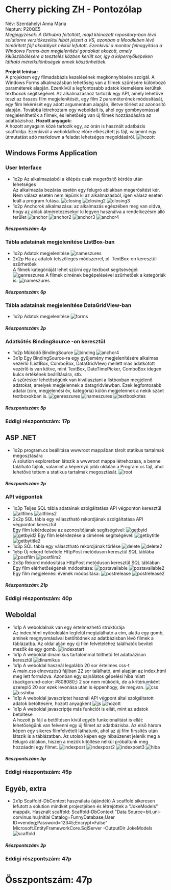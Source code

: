 # Cherry picking ZH - Pontozólap
Név: Szerdahelyi Anna Mária<br>
Neptun: P20QE5<br>
*Megjegyzések: A Githubra feltöltött, majd klónozott repository-ban lévő solutionre verziókezelési hibát jelzett a VS, azonban a Moodleben lévő tömörített fájl akadályok nélkül lefutott. Ezenkívül a monitor felnagyítása a Windows Forms-ban megjelenítési gondokat okozott, amely kiküszöbölésére a tesztelés közben került sor, így a képernyőképeken látható méretkülönbségek ennek köszönhetőek.*

**Projekt leírása:**<br>
A projektem egy filmadabázis kezelésének megkönnyítésére szolgál. A Windows Forms alkalmazásban lehetőség van a filmek szűrésére különböző paraméterek alapján. Ezenkívül a legfontosabb adatok kiemelésre kerültek textboxok segítségével. Az alkalmazáshoz tartozik egy API, amely lehetővé teszi az összes film megjelenítését, egy film 2 paraméterének módosítását, egy film lekérését egy adott argumentum alapján, illetve törlést az azonosító alapján. Továbbá létrehoztam egy weboldalt is, ahol egy gombnyomással megjeleníthetők a filmek, és lehetőség van új filmek hozzáadására az adatbázishoz.
**Hozott anyagok:**<br>
  A hozott anyagaim közé tartozik egy, az órán is használt adatbázis scaffoldja. Ezenkívül a weboldalhoz előre elkészített js fájl, valamint egy útmutatást adó markdown a feladat lehetséges megoldásáról.
  ![hozott](https://github.com/user-attachments/assets/103ff0ba-977c-44ae-a9c3-819582020a99)
## Windows Forms Application
### User Interface
- 1x2p Az alkalmazásból a kilépés csak megerősítő kérdés után lehetséges<br>
Az alkalmazás bezárás esetén egy felugró ablakban megerősítést kér. Nem válasz esetén nem lépünk ki az alkalmazásból, igen válasz esetén leáll a program futása.
  ![closing](https://github.com/user-attachments/assets/a2c3e45c-3ec6-48fe-8f63-3fce9019719e)
  ![closing2](https://github.com/user-attachments/assets/fbbda9c1-e79f-42cd-adb0-f6471a6a63f2)
  ![closing3](https://github.com/user-attachments/assets/65ce31d2-eaa2-40b7-972c-f3f54919701e)
- 1x2p Anchorok alkalmazása: az alkalmazás egészében meg van oldva, hogy az ablak átméretezésekor ki legyen használva a rendelkezésre álló terület
  ![anchor](https://github.com/user-attachments/assets/52c82b25-f425-4e96-8cd9-8bdf0c592817)
  ![anchor2](https://github.com/user-attachments/assets/b8e7009f-2f9c-4451-9d3c-3bd587a4261e)
  ![anchor3](https://github.com/user-attachments/assets/f3dedc08-599b-4215-a920-fb552c2dfb15)
  ![anchor4](https://github.com/user-attachments/assets/a6f1f070-661f-4e0a-9ba7-96db3fc42ee2)
#### *Részpontszám: 4p*
### Tábla adatainak megjelenítése ListBox-ban
- 1x2p Adatok megjelenítése
  ![nameszures](https://github.com/user-attachments/assets/4f925fc8-f755-4416-a273-295163f2a02a)
- 2x2p Ha az adatok tetszőleges módszerrel, pl. TextBox-on keresztül szűrhetőek<br>
A filmek kategóriáját lehet szűrni egy textboxt segítsévégel:
  ![genreszures](https://github.com/user-attachments/assets/11a11c8c-a1ac-4d19-b338-909adc091702)
A filmek címének begépelésével szűrhetőek a kategóriák is:
  ![nameszures](https://github.com/user-attachments/assets/47cf49c1-30cb-4580-89a1-8bc74f8a4c56)
#### *Részpontszám: 6p*
### Tábla adatainak megjelenítése DataGridView-ban
- 1x2p Adatok megjelenítése
   ![forms](https://github.com/user-attachments/assets/959849d9-5f52-4bd8-9b76-e4ef203e06fa)

#### *Részpontszám: 2p*
### Adatkötés BindingSource -on keresztül
- 1x2p Működő BindingSource
  ![binding](https://github.com/user-attachments/assets/41f999df-faf6-4fb9-a37e-9a217c9270d4)
  ![anchor4](https://github.com/user-attachments/assets/6f92f0b4-d492-4adb-b2a1-4524c252f408)
- 3x1p Egy BindingSource-ra egy gyűjemény megjelenítésére alkalmas vezérlő (ListÍBox, ComboBox, DataGridVIew) mellett más adatkötött vezérlő is van kötve, mint TextBox, DateTimePicker, ComboBox idegen kulcs értékének beállítására, stb.<br>
A szűréskor lehetőségünk van kiválasztani a listboxban megjelenő adatokat, amelyek megjelennek a datagridviewban. Ezek legfontosabb adatai (cím, megjelenési év, kategória) külön megjelennek a nekik szánt textboxokban is.
  ![genreszures](https://github.com/user-attachments/assets/0366a17e-2c93-481e-a073-f8045c816304)
  ![nameszures](https://github.com/user-attachments/assets/ee7ef6f0-e509-40c8-b8eb-3879fa195b40)
  ![textboxkotes](https://github.com/user-attachments/assets/aed31f8d-f67a-4ce2-a223-f03fcd146872)
#### *Részpontszám: 5p*
### **Eddigi részpontszám: 17p**
## ASP .NET
- 1x2p program.cs beállítása wwwroot mappában tárolt statikus tartalmak megosztására<br>
A solution explorerben látszik a wwwroot mappa létrehozása, a benne található fájlok, valamint a képernyő jobb oldalán a Program.cs fájl, ahol lehetővé tettem a statikus tartalmak megosztását.
  ![root](https://github.com/user-attachments/assets/b4f1377b-64d0-477a-bc78-f611fea4f768)
#### *Részpontszám: 2p*
### API végpontok
- 1x3p Teljes SQL tábla adatainak szolgáltatása API végponton keresztül
  ![allfilms](https://github.com/user-attachments/assets/356259a0-bc9d-453a-a52a-05eb5bf3a9e2)
  ![allfilms2](https://github.com/user-attachments/assets/c69d53ec-e116-46be-9cd7-147164dc7219)
- 2x2p SQL tábla egy választható rekordjának szolgáltatása API végponton keresztül<br>
Egy film lekérdezése az azonosítójának segítségével:
  ![getbyid](https://github.com/user-attachments/assets/35a58d35-32c5-435b-960c-e669a777324c)
  ![getbyid2](https://github.com/user-attachments/assets/b8c3cab4-1212-438f-9613-2720c2272157)
Egy film lekérdezése a címének segítségével:
  ![getbytitle](https://github.com/user-attachments/assets/13611e6b-d50c-489e-9dce-6976cccda83e)
  ![getbytitle2](https://github.com/user-attachments/assets/37390102-49bc-4857-a985-1e040fdeabc6)
- 1x3p SQL tábla egy választható rekordjának törlése
  ![delete](https://github.com/user-attachments/assets/9fbfb415-73e9-4887-9456-4b54028ded9c)
  ![delete2](https://github.com/user-attachments/assets/c8cb0185-eceb-4669-b3de-2fabb84f415a)
- 1x5p Új rekord felvétele HttpPost metóduson keresztül SQL táblába
  ![postfilm](https://github.com/user-attachments/assets/25f4d640-b6c4-4b35-b70b-3cd301fd4120)
  ![postfilm2](https://github.com/user-attachments/assets/cdb15acb-05f0-4a29-adcc-ba8976d66962)
- 2x3p Rekord módosítása HttpPost metóduson keresztül SQL táblában<br>
Egy film elérhetőségének módosítása:
  ![postavailable](https://github.com/user-attachments/assets/98607f13-9c0d-4131-bbbe-cc389aa91084)
  ![postavailable2](https://github.com/user-attachments/assets/0acb0fba-4a23-4f1d-aa7e-43c9eb3f5554)
Egy film megjelenési évének módosítása:
  ![postrelease](https://github.com/user-attachments/assets/cf7d80f9-f11a-4670-959d-f0cca9bce813)
  ![postrelease2](https://github.com/user-attachments/assets/d9a773ec-65e7-4142-af13-933949bbc8ed)
#### *Részpontszám: 21p*
### **Eddigi részpontszám: 40p**
## Weboldal
- 1x1p A weboldalnak van egy értelmezhető struktúrája<br>
Az index.html nyitóoldalán legfelül megtalálható a cím, alatta egy gomb, aminek megnyomásával betöltödnek az adatbázisban lévő filmek a táblázatba. Az oldal alján egy új film felvételéhez találhatók beviteli mezők és egy gomb.
 ![indexstart](https://github.com/user-attachments/assets/9b216d16-280a-40a6-80dc-30cfd2969686)
- 1x1p A weboldal dinamikus tartalommal tölthető fel adatbázison keresztül
  ![dinamikus](https://github.com/user-attachments/assets/c41631ee-675c-4deb-aa3f-e2779b9a3159)
- 1x1p A weboldal használ legalább 20 sor értelmes css-t<br>
  A main.css elnevezésű fájlban 22 sor található, ami alapján az index.html meg lett formázva. Azonban egy sajnálatos gépelési hiba miatt (backgorund-color: #808080;) 2 sor nem működik, de a kritériumként szereplő 20 sor ezek levonása után is éppenhogy, de megvan.
  ![css](https://github.com/user-attachments/assets/84146d2e-9046-46c9-9703-6ce5af2d2efc)
  ![csshiba](https://github.com/user-attachments/assets/b2111a99-5ef0-4701-a0eb-e3611990df25)
- 1x1p A weboldal javascriptet használ API végpont által szolgáltatott adatok betöltésére, hozott anyagként
  ![js](https://github.com/user-attachments/assets/f4d413cd-a034-4fcd-93b3-1e91ec1b1f16)
  ![hozott](https://github.com/user-attachments/assets/b36c8717-5fa6-43f4-ad80-0512ca3d6b18)
- 1x1p A weboldal javascriptje más funkciót is ellát, mint az adatok betöltése<br>
A hozott js fájl a betöltésen kívül egyéb funkcionalitást is ellát: lehetőségünk van felvenni egy új filmet az adatbázisba. Az első három képen egy sikeres filmfelvételt láthatunk, ahol az új film firssítés után látszik is a táblázatban. Az utolsó képen egy hibaüzenet jelenik meg a felugró ablakon, hiszen a mezők kitöltése nélkül próbáltunk meg hozzáadni egy filmet.
  ![indexpost](https://github.com/user-attachments/assets/101380ae-4426-45f1-b0b5-cd5d130e243c)
  ![indexpost2](https://github.com/user-attachments/assets/04f8738c-cbc1-4829-bba6-1e7e44b5b215)
  ![indexpost3](https://github.com/user-attachments/assets/4ffd6356-9507-4ae2-bdef-746bea9d29f9)
  ![hiba](https://github.com/user-attachments/assets/b47283c3-2e78-404f-835c-26f739455ddb)
#### *Részpontszám: 5p*
### **Eddigi részpontszám: 45p**
## Egyéb, extra
- 2x1p Scaffold-DbContext használata (ajándék)
  A scaffold sikeresen lefutott a solution mindkét projectjében és létrejöttek a "JokeModels" mappák.
  Használt scaffold: Scaffold-DbContext "Data Source=bit.uni-corvinus.hu;Initial Catalog=FunnyDatabase;User ID=vendeg;Password=12345;Encrypt=False" Microsoft.EntityFrameworkCore.SqlServer -OutputDir JokeModels
  ![scaffold](https://github.com/user-attachments/assets/7f70eeca-9a06-4e1f-b8a9-31395669548c)
#### *Részpontszám: 2p*
### **Eddigi részpontszám: 47p**
# **Összpontszám: 47p**
